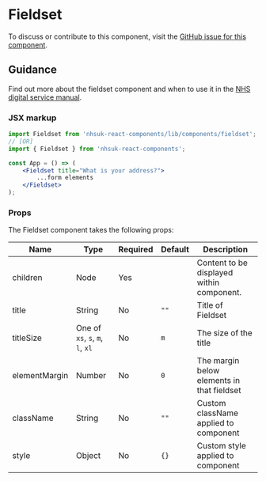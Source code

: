 # Fieldset

To discuss or contribute to this component, visit the [GitHub issue for this component](https://github.com/nhsuk/nhsuk-frontend/issues/220).

## Guidance

Find out more about the fieldset component and when to use it in the [NHS digital service manual](https://beta.nhs.uk/service-manual/styles-components-patterns/fieldset).

### JSX markup

```jsx
import Fieldset from 'nhsuk-react-components/lib/components/fieldset';
// [OR]
import { Fieldset } from 'nhsuk-react-components';

const App = () => (
    <Fieldset title="What is your address?">
        ...form elements
    </Fieldset>
);
```

### Props

The Fieldset component takes the following props:

| Name          | Type                             | Required | Default | Description                                |
| ------------- | -------------------------------- | -------- | ------- | ------------------------------------------ |
| children      | Node                             | Yes      |         | Content to be displayed within component.  |
| title         | String                           | No       | `""`    | Title of Fieldset                          |
| titleSize     | One of `xs`, `s`, `m`, `l`, `xl` | No       | `m`     | The size of the title                      |
| elementMargin | Number                           | No       | `0`     | The margin below elements in that fieldset |
| className     | String                           | No       | `""`    | Custom className applied to component      |
| style         | Object                           | No       | `{}`    | Custom style applied to component          |

